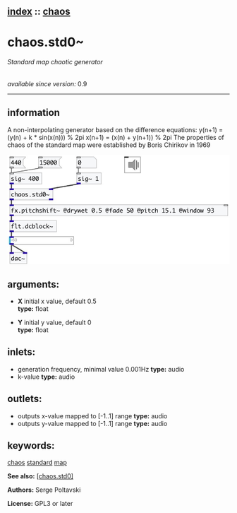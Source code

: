 [index](index.html) :: [chaos](category_chaos.html)
---

# chaos.std0~

###### Standard map chaotic generator

*available since version:* 0.9

---


## information
A non-interpolating generator based on the difference equations:
y(n+1) = (y(n) + k * sin(x(n))) % 2pi
x(n+1) = (x(n) + y(n+1)) % 2pi
The properties of chaos of the standard map were established by Boris Chirikov in
            1969



[![example](../examples/img/chaos.std0~.jpg)](../examples/pd/chaos.std0~.pd)



## arguments:

* **X**
initial x value, default 0.5<br>
__type:__ float<br>

* **Y**
initial y value, default 0<br>
__type:__ float<br>







## inlets:

* generation frequency, minimal value 0.001Hz 
__type:__ audio<br>
* k-value 
__type:__ audio<br>



## outlets:

* outputs x-value mapped to [-1..1] range
__type:__ audio<br>
* outputs y-value mapped to [-1..1] range
__type:__ audio<br>



## keywords:

[chaos](keywords/chaos.html)
[standard](keywords/standard.html)
[map](keywords/map.html)



**See also:**
[\[chaos.std0\]](chaos.std0.html)




**Authors:** Serge Poltavski




**License:** GPL3 or later





